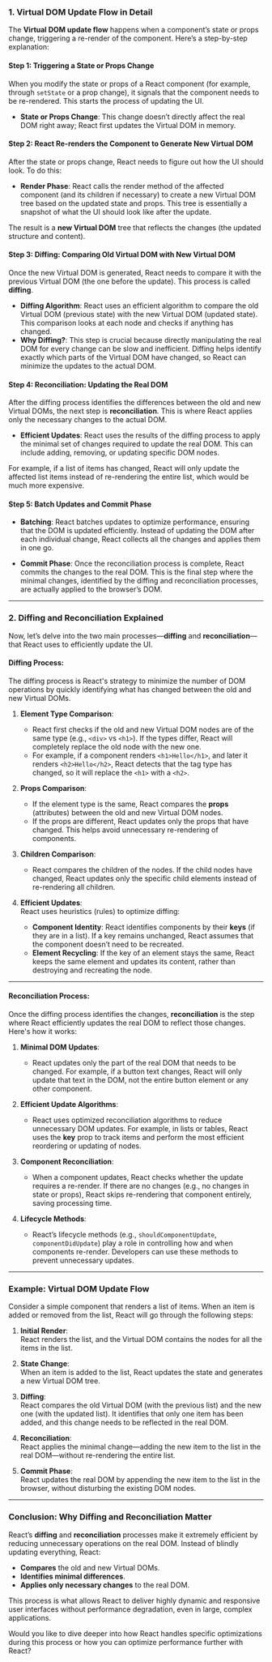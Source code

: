 



### **1. Virtual DOM Update Flow in Detail**

The **Virtual DOM update flow** happens when a component’s state or props change, triggering a re-render of the component. Here’s a step-by-step explanation:

#### **Step 1: Triggering a State or Props Change**

When you modify the state or props of a React component (for example, through `setState` or a prop change), it signals that the component needs to be re-rendered. This starts the process of updating the UI.

- **State or Props Change**: This change doesn’t directly affect the real DOM right away; React first updates the Virtual DOM in memory.

#### **Step 2: React Re-renders the Component to Generate New Virtual DOM**

After the state or props change, React needs to figure out how the UI should look. To do this:

- **Render Phase**: React calls the render method of the affected component (and its children if necessary) to create a new Virtual DOM tree based on the updated state and props. This tree is essentially a snapshot of what the UI should look like after the update.

The result is a **new Virtual DOM** tree that reflects the changes (the updated structure and content).

#### **Step 3: Diffing: Comparing Old Virtual DOM with New Virtual DOM**

Once the new Virtual DOM is generated, React needs to compare it with the previous Virtual DOM (the one before the update). This process is called **diffing**.

- **Diffing Algorithm**: React uses an efficient algorithm to compare the old Virtual DOM (previous state) with the new Virtual DOM (updated state). This comparison looks at each node and checks if anything has changed.
- **Why Diffing?**: This step is crucial because directly manipulating the real DOM for every change can be slow and inefficient. Diffing helps identify exactly which parts of the Virtual DOM have changed, so React can minimize the updates to the actual DOM.

#### **Step 4: Reconciliation: Updating the Real DOM**

After the diffing process identifies the differences between the old and new Virtual DOMs, the next step is **reconciliation**. This is where React applies only the necessary changes to the actual DOM.

- **Efficient Updates**: React uses the results of the diffing process to apply the minimal set of changes required to update the real DOM. This can include adding, removing, or updating specific DOM nodes.

For example, if a list of items has changed, React will only update the affected list items instead of re-rendering the entire list, which would be much more expensive.

#### **Step 5: Batch Updates and Commit Phase**

- **Batching**: React batches updates to optimize performance, ensuring that the DOM is updated efficiently. Instead of updating the DOM after each individual change, React collects all the changes and applies them in one go.
    
- **Commit Phase**: Once the reconciliation process is complete, React commits the changes to the real DOM. This is the final step where the minimal changes, identified by the diffing and reconciliation processes, are actually applied to the browser’s DOM.
    

---

### **2. Diffing and Reconciliation Explained**

Now, let’s delve into the two main processes—**diffing** and **reconciliation**—that React uses to efficiently update the UI.

#### **Diffing Process**:

The diffing process is React's strategy to minimize the number of DOM operations by quickly identifying what has changed between the old and new Virtual DOMs.

1. **Element Type Comparison**:
    
    - React first checks if the old and new Virtual DOM nodes are of the same type (e.g., `<div>` vs `<h1>`). If the types differ, React will completely replace the old node with the new one.
    - For example, if a component renders `<h1>Hello</h1>`, and later it renders `<h2>Hello</h2>`, React detects that the tag type has changed, so it will replace the `<h1>` with a `<h2>`.
2. **Props Comparison**:
    
    - If the element type is the same, React compares the **props** (attributes) between the old and new Virtual DOM nodes.
    - If the props are different, React updates only the props that have changed. This helps avoid unnecessary re-rendering of components.
3. **Children Comparison**:
    
    - React compares the children of the nodes. If the child nodes have changed, React updates only the specific child elements instead of re-rendering all children.
4. **Efficient Updates**:  
    React uses heuristics (rules) to optimize diffing:
    
    - **Component Identity**: React identifies components by their **keys** (if they are in a list). If a key remains unchanged, React assumes that the component doesn’t need to be recreated.
    - **Element Recycling**: If the key of an element stays the same, React keeps the same element and updates its content, rather than destroying and recreating the node.

---

#### **Reconciliation Process**:

Once the diffing process identifies the changes, **reconciliation** is the step where React efficiently updates the real DOM to reflect those changes. Here's how it works:

1. **Minimal DOM Updates**:
    
    - React updates only the part of the real DOM that needs to be changed. For example, if a button text changes, React will only update that text in the DOM, not the entire button element or any other component.
2. **Efficient Update Algorithms**:
    
    - React uses optimized reconciliation algorithms to reduce unnecessary DOM updates. For example, in lists or tables, React uses the **key** prop to track items and perform the most efficient reordering or updating of nodes.
3. **Component Reconciliation**:
    
    - When a component updates, React checks whether the update requires a re-render. If there are no changes (e.g., no changes in state or props), React skips re-rendering that component entirely, saving processing time.
4. **Lifecycle Methods**:
    
    - React’s lifecycle methods (e.g., `shouldComponentUpdate`, `componentDidUpdate`) play a role in controlling how and when components re-render. Developers can use these methods to prevent unnecessary updates.

---

### **Example: Virtual DOM Update Flow**

Consider a simple component that renders a list of items. When an item is added or removed from the list, React will go through the following steps:

1. **Initial Render**:  
    React renders the list, and the Virtual DOM contains the nodes for all the items in the list.
    
2. **State Change**:  
    When an item is added to the list, React updates the state and generates a new Virtual DOM tree.
    
3. **Diffing**:  
    React compares the old Virtual DOM (with the previous list) and the new one (with the updated list). It identifies that only one item has been added, and this change needs to be reflected in the real DOM.
    
4. **Reconciliation**:  
    React applies the minimal change—adding the new item to the list in the real DOM—without re-rendering the entire list.
    
5. **Commit Phase**:  
    React updates the real DOM by appending the new item to the list in the browser, without disturbing the existing DOM nodes.
    

---

### **Conclusion: Why Diffing and Reconciliation Matter**

React’s **diffing** and **reconciliation** processes make it extremely efficient by reducing unnecessary operations on the real DOM. Instead of blindly updating everything, React:

- **Compares** the old and new Virtual DOMs.
- **Identifies minimal differences**.
- **Applies only necessary changes** to the real DOM.

This process is what allows React to deliver highly dynamic and responsive user interfaces without performance degradation, even in large, complex applications.

Would you like to dive deeper into how React handles specific optimizations during this process or how you can optimize performance further with React?